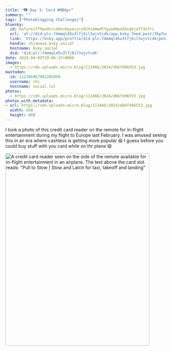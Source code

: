 ```yaml
---
title: "📷 Day 3: Card #MBApr"
summary: ""
tags: ["Photoblogging Challenges"]
bluesky:
  id: bafyreiffhpu4tccddns6pyeujco42hi4mwdtfgzwdmpd2msqkjoff3o7ri
  url: 'at://did:plc:f4mmql45u3lfj6iltwjvtcdk/app.bsky.feed.post/3kp7wxnwzlv2q'
  link: 'https://bsky.app/profile/did:plc:f4mmql45u3lfj6iltwjvtcdk/post/3kp7wxnwzlv2q'
  handle: chiawase.bsky.social
  hostname: bsky.social
  did: 'did:plc:f4mmql45u3lfj6iltwjvtcdk'
date: 2024-04-03T19:06:37+0800
images:
  - https://cdn.uploads.micro.blog/113466/2024/db6fd96553.jpg
mastodon:
  id: 112206967902205099
  username: chi
  hostname: social.lol
photos:
  - https://cdn.uploads.micro.blog/113466/2024/db6fd96553.jpg
photos_with_metadata:
- url: https://cdn.uploads.micro.blog/113466/2024/db6fd96553.jpg
  width: 450
  height: 600
---
```


I took a photo of this credit card reader on the remote for in-flight entertainment during my flight to Europe last February. I was amused seeing this in an era where cashless is getting more popular 😆 I guess before you could buy stuff with you card while on thr plane 😄

<img src="/img/uploads/2024/db6fd96553.jpg" width="450" height="600" alt="A credit card reader seen on the side of the remote available for in-flight entertainment in an airplane. The text above the card slot reads: &quot;Pull to Stow | Stow and Latch for taxi, takeoff and landing&quot;">
